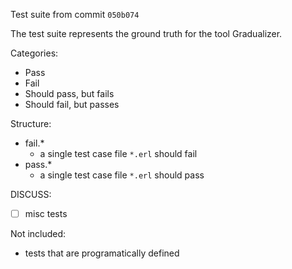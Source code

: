 Test suite from commit `050b074`

The test suite represents the ground truth for the tool Gradualizer.

Categories:

* Pass
* Fail
* Should pass, but fails
* Should fail, but passes

Structure:

* fail.*
    * a single test case file `*.erl` should fail
* pass.*
    * a single test case file `*.erl` should pass


DISCUSS:

* [ ] misc tests

Not included:

* tests that are programatically defined
